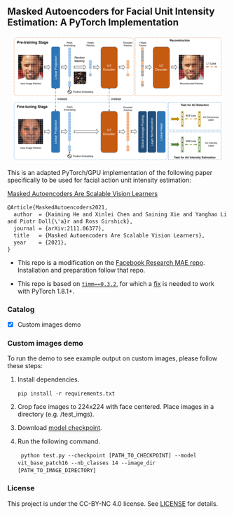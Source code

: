 ## Masked Autoencoders for Facial Unit Intensity Estimation: A PyTorch Implementation

<p align="center">
  <img src="Capture.PNG" width="480">
</p>


This is an adapted PyTorch/GPU implementation of the following paper specifically to be used for facial action unit intensity estimation:

[Masked Autoencoders Are Scalable Vision Learners](https://arxiv.org/abs/2111.06377)
```
@Article{MaskedAutoencoders2021,
  author  = {Kaiming He and Xinlei Chen and Saining Xie and Yanghao Li and Piotr Doll{\'a}r and Ross Girshick},
  journal = {arXiv:2111.06377},
  title   = {Masked Autoencoders Are Scalable Vision Learners},
  year    = {2021},
}
```

* This repo is a modification on the [Facebook Research MAE repo](https://github.com/facebookresearch/mae). Installation and preparation follow that repo.

* This repo is based on [`timm==0.3.2`](https://github.com/rwightman/pytorch-image-models), for which a [fix](https://github.com/rwightman/pytorch-image-models/issues/420#issuecomment-776459842) is needed to work with PyTorch 1.8.1+.

### Catalog

- [x] Custom images demo

### Custom images demo

To run the demo to see example output on custom images, please follow these steps:

  1. Install dependencies.
      
      ```pip install -r requirements.txt```

  2. Crop face images to 224x224 with face centered. Place images in a directory (e.g. /test_imgs).

  3. Download [model checkpoint](https://drive.google.com/file/d/1UWKZOc9hGY_699HNdrHkZRaSZhuEiuR8/view?usp=sharing).

  4. Run the following command.

      ``` python test.py --checkpoint [PATH_TO_CHECKPOINT] --model vit_base_patch16 --nb_classes 14 --image_dir [PATH_TO_IMAGE_DIRECTORY]```

### License

This project is under the CC-BY-NC 4.0 license. See [LICENSE](LICENSE) for details.
